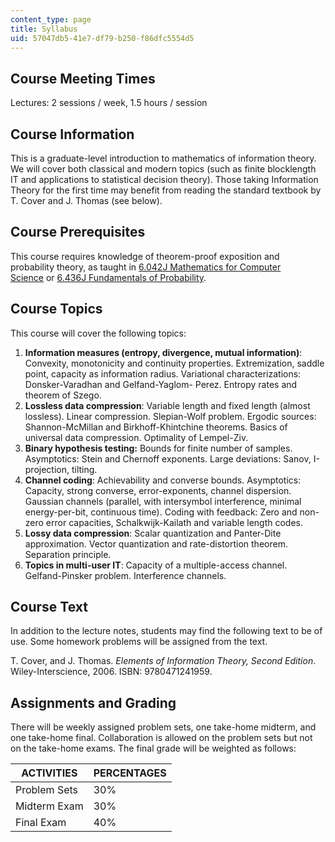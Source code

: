 ```yaml
---
content_type: page
title: Syllabus
uid: 57047db5-41e7-df79-b250-f86dfc5554d5
---
```


Course Meeting Times
--------------------

Lectures: 2 sessions / week, 1.5 hours / session

Course Information
------------------

This is a graduate-level introduction to mathematics of information theory. We will cover both classical and modern topics (such as finite blocklength IT and applications to statistical decision theory). Those taking Information Theory for the first time may benefit from reading the standard textbook by T. Cover and J. Thomas (see below).

Course Prerequisites
--------------------

This course requires knowledge of theorem-proof exposition and probability theory, as taught in [6.042J Mathematics for Computer Science](/courses/6-042j-mathematics-for-computer-science-spring-2015) or [6.436J Fundamentals of Probability](/courses/6-436j-fundamentals-of-probability-fall-2008).

Course Topics
-------------

This course will cover the following topics:

1.  **Information measures (entropy, divergence, mutual information)**: Convexity, monotonicity and continuity properties. Extremization, saddle point, capacity as information radius. Variational characterizations: Donsker-Varadhan and Gelfand-Yaglom- Perez. Entropy rates and theorem of Szego.
2.  **Lossless data compression**: Variable length and fixed length (almost lossless). Linear compression. Slepian-Wolf problem. Ergodic sources: Shannon-McMillan and Birkhoff-Khintchine theorems. Basics of universal data compression. Optimality of Lempel-Ziv.
3.  **Binary hypothesis testing:** Bounds for finite number of samples. Asymptotics: Stein and Chernoff exponents. Large deviations: Sanov, I-projection, tilting.
4.  **Channel coding**: Achievability and converse bounds. Asymptotics: Capacity, strong converse, error-exponents, channel dispersion. Gaussian channels (parallel, with intersymbol interference, minimal energy-per-bit, continuous time). Coding with feedback: Zero and non-zero error capacities, Schalkwijk-Kailath and variable length codes.
5.  **Lossy data compression**: Scalar quantization and Panter-Dite approximation. Vector quantization and rate-distortion theorem. Separation principle.
6.  **Topics in multi-user IT**: Capacity of a multiple-access channel. Gelfand-Pinsker problem. Interference channels.

Course Text
-----------

In addition to the lecture notes, students may find the following text to be of use. Some homework problems will be assigned from the text.

T. Cover, and J. Thomas. _Elements of Information Theory, Second Edition_. Wiley-Interscience, 2006. ISBN: 9780471241959.

Assignments and Grading
-----------------------

There will be weekly assigned problem sets, one take-home midterm, and one take-home final. Collaboration is allowed on the problem sets but not on the take-home exams. The final grade will be weighted as follows:

| ACTIVITIES | PERCENTAGES |
| --- | --- |
| Problem Sets | 30% |
| Midterm Exam | 30% |
| Final Exam | 40%
